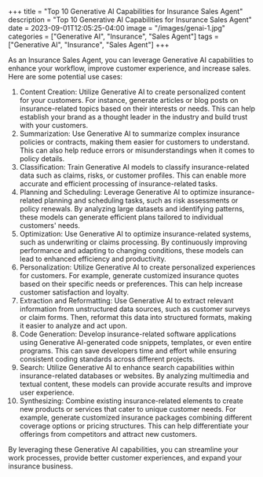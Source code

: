 +++
title = "Top 10 Generative AI Capabilities for Insurance Sales Agent"
description = "Top 10 Generative AI Capabilities for Insurance Sales Agent"
date = 2023-09-01T12:05:25-04:00
image = "/images/genai-1.jpg"
categories = ["Generative AI", "Insurance", "Sales Agent"]
tags = ["Generative AI", "Insurance", "Sales Agent"]
+++

As an Insurance Sales Agent, you can leverage Generative AI capabilities to enhance your workflow, improve customer experience, and increase sales. Here are some potential use cases:

1. Content Creation: Utilize Generative AI to create personalized content for your customers. For instance, generate articles or blog posts on insurance-related topics based on their interests or needs. This can help establish your brand as a thought leader in the industry and build trust with your customers.
2. Summarization: Use Generative AI to summarize complex insurance policies or contracts, making them easier for customers to understand. This can also help reduce errors or misunderstandings when it comes to policy details.
3. Classification: Train Generative AI models to classify insurance-related data such as claims, risks, or customer profiles. This can enable more accurate and efficient processing of insurance-related tasks.
4. Planning and Scheduling: Leverage Generative AI to optimize insurance-related planning and scheduling tasks, such as risk assessments or policy renewals. By analyzing large datasets and identifying patterns, these models can generate efficient plans tailored to individual customers' needs.
5. Optimization: Use Generative AI to optimize insurance-related systems, such as underwriting or claims processing. By continuously improving performance and adapting to changing conditions, these models can lead to enhanced efficiency and productivity.
6. Personalization: Utilize Generative AI to create personalized experiences for customers. For example, generate customized insurance quotes based on their specific needs or preferences. This can help increase customer satisfaction and loyalty.
7. Extraction and Reformatting: Use Generative AI to extract relevant information from unstructured data sources, such as customer surveys or claim forms. Then, reformat this data into structured formats, making it easier to analyze and act upon.
8. Code Generation: Develop insurance-related software applications using Generative AI-generated code snippets, templates, or even entire programs. This can save developers time and effort while ensuring consistent coding standards across different projects.
9. Search: Utilize Generative AI to enhance search capabilities within insurance-related databases or websites. By analyzing multimedia and textual content, these models can provide accurate results and improve user experience.
10. Synthesizing: Combine existing insurance-related elements to create new products or services that cater to unique customer needs. For example, generate customized insurance packages combining different coverage options or pricing structures. This can help differentiate your offerings from competitors and attract new customers.

By leveraging these Generative AI capabilities, you can streamline your work processes, provide better customer experiences, and expand your insurance business.